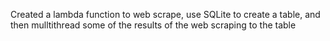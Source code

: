 Created a lambda function to web scrape, use SQLite to create a table, and then mulltithread some of the results of the web scraping to the table 
